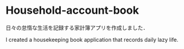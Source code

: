 # Household-account-book

日々の怠惰な生活を記録する家計簿アプリを作成しました．

I created a housekeeping book application that records daily lazy life.

